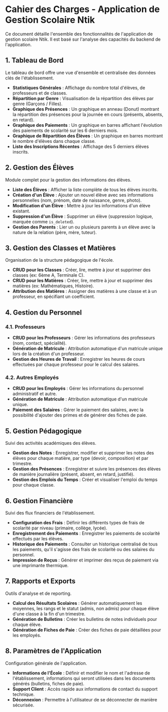 # Cahier des Charges - Application de Gestion Scolaire Ntik

Ce document détaille l'ensemble des fonctionnalités de l'application de gestion scolaire Ntik. Il est basé sur l'analyse des capacités du backend de l'application.

## 1. Tableau de Bord

Le tableau de bord offre une vue d'ensemble et centralisée des données clés de l'établissement.

- **Statistiques Générales** : Affichage du nombre total d'élèves, de professeurs et de classes.
- **Répartition par Genre** : Visualisation de la répartition des élèves par genre (Garçons / Filles).
- **Graphique des Présences** : Un graphique en anneau (Donut) montrant la répartition des présences pour la journée en cours (présents, absents, en retard).
- **Graphique des Paiements** : Un graphique en barres affichant l'évolution des paiements de scolarité sur les 6 derniers mois.
- **Graphique de Répartition des Élèves** : Un graphique en barres montrant le nombre d'élèves dans chaque classe.
- **Liste des Inscriptions Récentes** : Affichage des 5 derniers élèves inscrits.

## 2. Gestion des Élèves

Module complet pour la gestion des informations des élèves.

- **Liste des Élèves** : Afficher la liste complète de tous les élèves inscrits.
- **Création d'un Élève** : Ajouter un nouvel élève avec ses informations personnelles (nom, prénom, date de naissance, genre, photo).
- **Modification d'un Élève** : Mettre à jour les informations d'un élève existant.
- **Suppression d'un Élève** : Supprimer un élève (suppression logique, marquée comme `is_deleted`).
- **Gestion des Parents** : Lier un ou plusieurs parents à un élève avec la nature de la relation (père, mère, tuteur).

## 3. Gestion des Classes et Matières

Organisation de la structure pédagogique de l'école.

- **CRUD pour les Classes** : Créer, lire, mettre à jour et supprimer des classes (ex: 6ème A, Terminale C).
- **CRUD pour les Matières** : Créer, lire, mettre à jour et supprimer des matières (ex: Mathématiques, Histoire).
- **Attribution des Matières** : Assigner des matières à une classe et à un professeur, en spécifiant un coefficient.

## 4. Gestion du Personnel

### 4.1. Professeurs
- **CRUD pour les Professeurs** : Gérer les informations des professeurs (nom, contact, spécialité).
- **Génération de Matricule** : Attribution automatique d'un matricule unique lors de la création d'un professeur.
- **Gestion des Heures de Travail** : Enregistrer les heures de cours effectuées par chaque professeur pour le calcul des salaires.

### 4.2. Autres Employés
- **CRUD pour les Employés** : Gérer les informations du personnel administratif et autre.
- **Génération de Matricule** : Attribution automatique d'un matricule unique.
- **Paiement des Salaires** : Gérer le paiement des salaires, avec la possibilité d'ajouter des primes et de générer des fiches de paie.

## 5. Gestion Pédagogique

Suivi des activités académiques des élèves.

- **Gestion des Notes** : Enregistrer, modifier et supprimer les notes des élèves pour chaque matière, par type (devoir, composition) et par trimestre.
- **Gestion des Présences** : Enregistrer et suivre les présences des élèves de manière journalière (présent, absent, en retard, justifié).
- **Gestion des Emplois du Temps** : Créer et visualiser l'emploi du temps pour chaque classe.

## 6. Gestion Financière

Suivi des flux financiers de l'établissement.

- **Configuration des Frais** : Définir les différents types de frais de scolarité par niveau (primaire, collège, lycée).
- **Enregistrement des Paiements** : Enregistrer les paiements de scolarité effectués par les élèves.
- **Historique des Paiements** : Consulter un historique centralisé de tous les paiements, qu'il s'agisse des frais de scolarité ou des salaires du personnel.
- **Impression de Reçus** : Générer et imprimer des reçus de paiement via une imprimante thermique.

## 7. Rapports et Exports

Outils d'analyse et de reporting.

- **Calcul des Résultats Scolaires** : Générer automatiquement les moyennes, les rangs et le statut (admis, non admis) pour chaque élève d'une classe à la fin d'un trimestre.
- **Génération de Bulletins** : Créer les bulletins de notes individuels pour chaque élève.
- **Génération de Fiches de Paie** : Créer des fiches de paie détaillées pour les employés.

## 8. Paramètres de l'Application

Configuration générale de l'application.

- **Informations de l'École** : Définir et modifier le nom et l'adresse de l'établissement, informations qui seront utilisées dans les documents générés (bulletins, fiches de paie).
- **Support Client** : Accès rapide aux informations de contact du support technique.
- **Déconnexion** : Permettre à l'utilisateur de se déconnecter de manière sécurisée.
